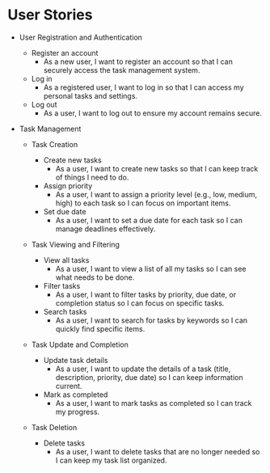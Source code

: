 # User Stories

- User Registration and Authentication
  - Register an account
    - As a new user, I want to register an account so that I can securely access the task management system.
  - Log in
    - As a registered user, I want to log in so that I can access my personal tasks and settings.
  - Log out
    - As a user, I want to log out to ensure my account remains secure.

- Task Management
  - Task Creation
    - Create new tasks
      - As a user, I want to create new tasks so that I can keep track of things I need to do.
    - Assign priority
      - As a user, I want to assign a priority level (e.g., low, medium, high) to each task so I can focus on important items.
    - Set due date
      - As a user, I want to set a due date for each task so I can manage deadlines effectively.
  
  - Task Viewing and Filtering
    - View all tasks
      - As a user, I want to view a list of all my tasks so I can see what needs to be done.
    - Filter tasks
      - As a user, I want to filter tasks by priority, due date, or completion status so I can focus on specific tasks.
    - Search tasks
      - As a user, I want to search for tasks by keywords so I can quickly find specific items.

  - Task Update and Completion
    - Update task details
      - As a user, I want to update the details of a task (title, description, priority, due date) so I can keep information current.
    - Mark as completed
      - As a user, I want to mark tasks as completed so I can track my progress.

  - Task Deletion
    - Delete tasks
      - As a user, I want to delete tasks that are no longer needed so I can keep my task list organized.
